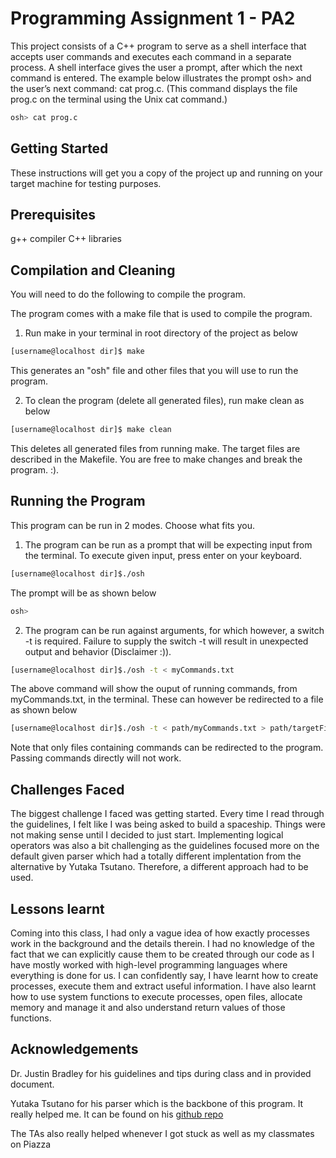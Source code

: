 # Programming Assignment 1 - PA2

This project consists of a C++ program to serve as a shell interface that 
accepts user commands and executes each command in a separate process. 
A shell interface gives the user a prompt, after which the next command is 
entered. The example below illustrates the prompt osh> and the user’s next 
command: cat prog.c. (This command displays the file prog.c on the terminal 
using the Unix cat command.)

```sh
osh> cat prog.c
```

## Getting Started

These instructions will get you a copy of the project up and running on your 
target machine for testing purposes.

## Prerequisites

g++ compiler
C++ libraries

## Compilation and Cleaning

You will need to do the following to compile the program.

The program comes with a make file that is used to compile the program.

1. Run make in your terminal in root directory of the project as below

```sh
[username@localhost dir]$ make
```

This generates an "osh" file and other files that you will use to run the 
program.

2. To clean the program (delete all generated files), run make clean as below

```sh
[username@localhost dir]$ make clean
```

This deletes all generated files from running make. The target files are 
described in the Makefile. You are free to make changes and break the program.
:).

## Running the Program

This program can be run in 2 modes. Choose what fits you.

1. The program can be run as a prompt that will be expecting input from the 
terminal. To execute given input, press enter on your keyboard.

```sh
[username@localhost dir]$./osh
```
The prompt will be as shown below

```sh
osh>
```
2. The program can be run against arguments, for which however, a switch -t
is required. Failure to supply the switch -t will result in unexpected output 
and behavior (Disclaimer :)).

```sh
[username@localhost dir]$./osh -t < myCommands.txt
```
The above command will show the ouput of running commands, from myCommands.txt, in 
the terminal. These can however be redirected to a file as shown below

```sh
[username@localhost dir]$./osh -t < path/myCommands.txt > path/targetFile
```

Note that only files containing commands can be redirected to the program. Passing 
commands directly will not work.


## Challenges Faced

The biggest challenge I faced was getting started. Every time I read through the
guidelines, I felt like I was being asked to build a spaceship. Things were not 
making sense until I decided to just start.
Implementing logical operators was also a bit challenging as the guidelines focused
more on the default given parser which had a totally different implentation from the
alternative by Yutaka Tsutano. Therefore, a different approach had to be used.
 

## Lessons learnt

Coming into this class, I had only a vague idea of how exactly processes work in 
the background and the details therein. I had no knowledge of the fact that we can
explicitly cause them to be created through our code as I have mostly worked with
high-level programming languages where everything is done for us. I can confidently 
say, I have learnt how to create processes, execute them and extract useful 
information. I have also learnt how to use system functions to execute processes, 
open files, allocate memory and manage it and also understand return values of those 
functions.

## Acknowledgements

Dr. Justin Bradley for his guidelines and tips during class and in provided document.

Yutaka Tsutano for his parser which is the backbone of this program. It really helped 
me. It can be found on his <a href="https://github.com/ytsutano/osh-parser">github repo</a>

The TAs also really helped whenever I got stuck as well as my classmates on Piazza
